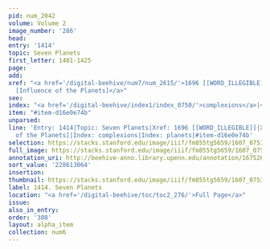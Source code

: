 ```yaml
---
pid: num_2042
volume: Volume 2
image_number: '286'
head:
entry: '1414'
topic: Seven Planets
first_letter: 1401-1425
page:
add:
xref: "<a href='/digital-beehive/num7/num_2615/'>1696 [[WORD_ILLEGIBLE]]</a>|<a href='/digital-beehive/num6/num_2144/'>1460
  [Influence of the Planets]</a>"
see:
index: "<a href='/digital-beehive/index1/index_0750/'>complexions</a>|<a href='/digital-beehive/index4/index_2984/'>planets</a>"
item: "#item-d16e0e74b"
unparsed:
line: 'Entry: 1414|Topic: Seven Planets|Xref: 1696 [[WORD_ILLEGIBLE]]|Xref: 1460 [Influence
  of the Planets]|Index: complexions|Index: planets|#item-d16e0e74b'
selection: https://stacks.stanford.edu/image/iiif/fm855tg5659/1607_0753/792,3064,2959,1098/full/0/default.jpg
full_image: https://stacks.stanford.edu/image/iiif/fm855tg5659/1607_0753/full/full/0/default.jpg
annotation_uri: http://beehive-anno.library.upenn.edu/annotation/1675267962780
sort_value: '228613064'
insertion:
thumbnail: https://stacks.stanford.edu/image/iiif/fm855tg5659/1607_0753/792,3064,600,180/250,/0/default.jpg
label: 1414. Seven Planets
location: "<a href='/digital-beehive/toc/toc2_276/'>Full Page</a>"
issue:
also_in_entry:
order: '308'
layout: alpha_item
collection: num6
---
```

